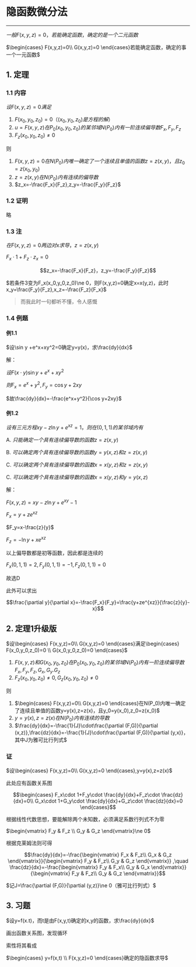 # 隐函数微分法

---

$一般F(x,y,z)=0，若能确定函数，确定的是一个二元函数$

$\begin{cases}
F(x,y,z)=0\\
G(x,y,z)=0
\end{cases}若能确定函数，确定的事一个一元函数$

## 1. 定理

### 1.1 内容

$设F(x,y,z)=0满足$

1. $F(x_0,y_0,z_0)=0（(x_0,y_0,z_0)是方程的解）$
2. $u=F(x,y,z)在P_0(x_0,y_0,z_0)的某邻域N(P_0)内有一阶连续偏导数F_x,F_y,F_z$
3. $F_z(x_0,y_0,z_0)\ne 0$

则

1. $F(x,y,z)=0在N(P_0)内唯一确定了一个连续且单值的函数z=z(x,y)，且z_0=z(x_0,y_0)$
2. $z=z(x,y)在N(P_0)内有连续的偏导数$
3. $z_x=-\frac{F_x}{F_z},z_y=-\frac{F_y}{F_z}$

### 1.2 证明

略

### 1.3 注

$在F(x,y,z)=0两边对x求导，z=z(x,y)$

$F_x\cdot 1+F_z\cdot z_x=0$

$$z_x=-\frac{F_x}{F_z}，z_y=-\frac{F_y}{F_z}$$

$若条件3变为F_x(x_0,y_0,z_0)\ne 0，则F(x,y,z)=0确定x=x(y,z)，此时x_y=\frac{F_y}{F_z},x_z=-\frac{F_z}{F_x}$

> 而我此时一句都听不懂，令人感慨

### 1.4 例题

#### 例1.1

$设\sin y +e^x+xy^2=0确定y=y(x)，求\frac{dy}{dx}$

解：

$设F(x\cdot y)\sin y+e^x+xy^2$

$则F_x=e^x+y^2,F_y=\cos y+2xy$

$故\frac{dy}{dx}=-\frac{e^x+y^2}{\cos y+2xy}$

#### 例1.2

$设有三元方程xy-z\ln y+e^{xz}=1，则在(0,1,1)的某邻域内有$

A. $只能确定一个具有连续偏导数的函数z=z(x,y)$

B. $可以确定两个具有连续偏导数的函数y=y(x,z)和z=z(x,y)$

C. $可以确定两个具有连续偏导数的函数x=x(y,z)和z=z(x,y)$

C. $可以确定两个具有连续偏导数的函数x=x(y,z)和y=y(x,z)$

解：

$F(x,y,z)=xy-z\ln y+e^{xy}-1$

$F_x=y+ze^{xz}$

$F_y=x-\frac{z}{y}$

$F_z=-\ln y +xe^{xz}$

以上偏导数都是初等函数，因此都是连续的

$F_x(0,1,1)=2,F_y(0,1,1)=-1,F_z(0,1,1)=0$

故选D

此外可以求出

$$\frac{\partial y}{\partial x}=-\frac{F_x}{F_y}=\frac{y+ze^{xz}}{\frac{z}{y}-x}$$

## 2. 定理1升级版

$设\begin{cases}
F(x,y,z)=0\\
G(x,y,z)=0
\end{cases}满足\begin{cases}
F(x_0,y_0,z_0)=0 \\
G(x_0,y_0,z_0)=0
\end{cases}$


1. $F(x,y,z)和G(x_0,y_0,z_0)在P_0(x_0,y_0,z_0)的某邻域N(P_0)内有一阶连续偏导数F_x,F_y,F_z,G_x,G_y.G_z$
2. $F_z(x_0,y_0,z_0)\ne 0,G_z(x_0,y_0,z_0)\ne 0$

则

1. $\begin{cases}
F(x,y,z)=0\\
G(x,y,z)=0
\end{cases}在N(P_0)内唯一确定了连续且单值的函数y=y(x),z=z(x)，且y_0=y(x_0),z_0=z(x_0)$
1. $y=y(x),z=z(x)在N(P_0)内有连续的导数$
2. $\frac{dy}{dx}=-\frac{1}{J}\cdot\frac{\partial (F,G)}{\partial (x,z)},\frac{dz}{dx}=-\frac{1}{J}\cdot\frac{\partial (F,G)}{\partial (y,x)}，其中J为雅可比行列式$

### 证

$设\begin{cases}
F(x,y,z)=0\\
G(x,y,z)=0
\end{cases},y=y(x),z=z(x)$

此处应有函数关系图

$$\begin{cases}
F_x\cdot 1+F_y\cdot \frac{dy}{dx}+F_z\cdot \frac{dz}{dx}=0\\
G_x\cdot 1+G_y\cdot \frac{dy}{dx}+G_z\cdot \frac{dz}{dx}=0
\end{cases}$$

根据线性代数思想，要能解除两个未知数，必须满足系数行列式不为零

$\begin{vmatrix}
F_y & F_z \\
G_y & G_z
\end{vmatrix}\ne 0$

根据克莱姆法则可得

$$\frac{dy}{dx}=-\frac{\begin{vmatrix}
F_x & F_z\\
G_x & G_z
\end{vmatrix}}{\begin{vmatrix}
F_y & F_z\\
G_y & G_z
\end{vmatrix}} ,\quad \frac{dz}{dx}=-\frac{\begin{vmatrix}
F_y & F_x\\
G_y & G_x
\end{vmatrix}}{\begin{vmatrix}
F_y & F_z\\
G_y & G_z
\end{vmatrix}}$$

$记J=\frac{\partial (F,G)}{\partial (y,z)}\ne 0（雅可比行列式）$

## 3. 习题

$设y=f(x.t)，而t是由F(x,y,t)确定的x,y的函数，求\frac{dy}{dx}$

画出函数关系图，发现循环

索性将其看成

$\begin{cases}
y=f(x,t) \\
F(x,y,z)=0
\end{cases}确定的隐函数求导$
